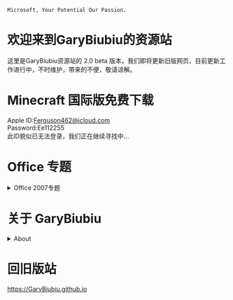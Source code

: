 `Microsoft, Your Potential Our Passion.`
# 欢迎来到GaryBiubiu的资源站

这里是GaryBiubiu资源站的 2.0 beta 版本，我们即将更新旧版网页，目前更新工作进行中，不时维护，带来的不便，敬请谅解。

# Minecraft 国际版免费下载
Apple ID:Ferguson462@icloud.com  
Password:Ee112255  
此ID貌似已无法登录，我们正在继续寻找中...

# Office 专题
<details>
<summary>Office 2007专题</summary>
Professional 下载     
https://pan.baidu.com/s/1Idj-WJiQewWKYSqHqvnksg&shfl=sharepset
</details>

# 关于 GaryBiubiu
<details>
<summary>About</summary>
`Stop Here`
</details>

# 回旧版站
https://GaryBiubiu.github.io
